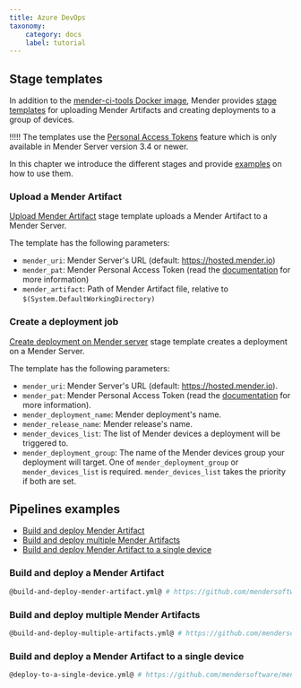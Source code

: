 ```yaml
---
title: Azure DevOps
taxonomy:
    category: docs
    label: tutorial
---
```


## Stage templates
<!--AUTOVERSION: "tree/%/templates"/mender-ci-workflows-->
In addition to the [mender-ci-tools Docker image](../docs.md#mender-ci-workflows-docker-image), Mender provides [stage templates](https://github.com/mendersoftware/mender-ci-workflows/tree/master/templates/azure) for uploading Mender Artifacts and creating deployments to a group of devices.

<!--AUTOVERSION: "Mender Server version % or"/ignore-->
!!!!! The templates use the [Personal Access Tokens](../../../08.Server-integration/01.Using-the-apis/docs.md#personal-access-tokens) feature which is only available in Mender Server version 3.4 or newer.

In this chapter we introduce the different stages and provide [examples](#pipelines-examples) on how to use them.

### Upload a Mender Artifact
<!--AUTOVERSION: "tree/%/templates"/mender-ci-workflows-->
[Upload Mender Artifact](https://github.com/mendersoftware/mender-ci-workflows/tree/master/templates/azure/mender-artifact-upload.yml) stage template uploads a Mender Artifact to a Mender Server.

The template has the following parameters:
- `mender_uri`: Mender Server's URL (default: https://hosted.mender.io)
- `mender_pat`: Mender Personal Access Token (read the [documentation](https://docs.mender.io/server-integration/using-the-apis#personal-access-tokens) for more information)
- `mender_artifact`: Path of Mender Artifact file, relative to `$(System.DefaultWorkingDirectory)`

### Create a deployment job
<!--AUTOVERSION: "tree/%/templates"/mender-ci-workflows-->
[Create deployment on Mender server](https://github.com/mendersoftware/mender-ci-workflows/tree/master/templates/azure/mender-deployment-create.yml) stage template creates a deployment on a Mender Server.

The template has the following parameters:
- `mender_uri`: Mender Server's URL (default: https://hosted.mender.io).
- `mender_pat`: Mender Personal Access Token (read the [documentation](https://docs.mender.io/server-integration/using-the-apis#personal-access-tokens) for more information).
- `mender_deployment_name`: Mender deployment's name.
- `mender_release_name`: Mender release's name.
- `mender_devices_list`: The list of Mender devices a deployment will be triggered to.
- `mender_deployment_group`: The name of the Mender devices group your deployment will target. One of `mender_deployment_group` or `mender_devices_list` is required. `mender_devices_list` takes the priority if both are set.

## Pipelines examples

* [Build and deploy Mender Artifact](#build-and-deploy-a-mender-artifact)
* [Build and deploy multiple Mender Artifacts](#build-and-deploy-multiple-mender-artifacts)
* [Build and deploy Mender Artifact to a single device](#build-and-deploy-a-mender-artifact-to-a-single-device)

### Build and deploy a Mender Artifact
<!--AUTOVERSION: "tree/%/examples"/mender-ci-workflows-->
```bash
@build-and-deploy-mender-artifact.yml@ # https://github.com/mendersoftware/mender-ci-workflows/tree/master/examples/azure/build-and-deploy-mender-artifact.yml
```

### Build and deploy multiple Mender Artifacts
<!--AUTOVERSION: "tree/%/examples"/mender-ci-workflows-->
```bash
@build-and-deploy-multiple-artifacts.yml@ # https://github.com/mendersoftware/mender-ci-workflows/tree/master/examples/azure/build-and-deploy-multiple-artifacts.yml
```

### Build and deploy a Mender Artifact to a single device
<!--AUTOVERSION: "tree/%/examples"/mender-ci-workflows-->
```bash
@deploy-to-a-single-device.yml@ # https://github.com/mendersoftware/mender-ci-workflows/tree/master/examples/azure/deploy-to-a-single-device.yml
```
